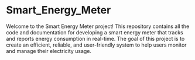 # Smart_Energy_Meter
Welcome to the Smart Energy Meter project! This repository contains all the code and documentation for developing a smart energy meter that tracks and reports energy consumption in real-time. The goal of this project is to create an efficient, reliable, and user-friendly system to help users monitor and manage their electricity usage.
